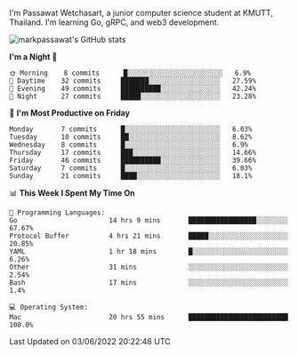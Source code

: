 
I'm Passawat Wetchasart, a junior computer science student at KMUTT, Thailand. I'm learning Go, gRPC, and web3 development.


![markpassawat's GitHub stats](https://github-readme-stats.vercel.app/api?username=markpassawat&show_icons=true&theme=radical)

<!--START_SECTION:waka-->

**I'm a Night 🦉** 

```text
🌞 Morning    8 commits      █░░░░░░░░░░░░░░░░░░░░░░░░   6.9% 
🌆 Daytime    32 commits     ███████░░░░░░░░░░░░░░░░░░   27.59% 
🌃 Evening    49 commits     ██████████░░░░░░░░░░░░░░░   42.24% 
🌙 Night      27 commits     █████░░░░░░░░░░░░░░░░░░░░   23.28%

```
📅 **I'm Most Productive on Friday** 

```text
Monday       7 commits      █░░░░░░░░░░░░░░░░░░░░░░░░   6.03% 
Tuesday      10 commits     ██░░░░░░░░░░░░░░░░░░░░░░░   8.62% 
Wednesday    8 commits      █░░░░░░░░░░░░░░░░░░░░░░░░   6.9% 
Thursday     17 commits     ███░░░░░░░░░░░░░░░░░░░░░░   14.66% 
Friday       46 commits     ██████████░░░░░░░░░░░░░░░   39.66% 
Saturday     7 commits      █░░░░░░░░░░░░░░░░░░░░░░░░   6.03% 
Sunday       21 commits     ████░░░░░░░░░░░░░░░░░░░░░   18.1%

```


📊 **This Week I Spent My Time On** 

```text
💬 Programming Languages: 
Go                       14 hrs 9 mins       █████████████████░░░░░░░░   67.67% 
Protocol Buffer          4 hrs 21 mins       █████░░░░░░░░░░░░░░░░░░░░   20.85% 
YAML                     1 hr 18 mins        █░░░░░░░░░░░░░░░░░░░░░░░░   6.26% 
Other                    31 mins             ░░░░░░░░░░░░░░░░░░░░░░░░░   2.54% 
Bash                     17 mins             ░░░░░░░░░░░░░░░░░░░░░░░░░   1.4%

💻 Operating System: 
Mac                      20 hrs 55 mins      █████████████████████████   100.0%

```


 Last Updated on 03/06/2022 20:22:46 UTC
<!--END_SECTION:waka-->

<!--
**markpassawat/markpassawat** is a ✨ _special_ ✨ repository because its `README.md` (this file) appears on your GitHub profile.

Here are some ideas to get you started:

- 🔭 I’m currently working on ...
- 🌱 I’m currently learning ...
- 👯 I’m looking to collaborate on ...
- 🤔 I’m looking for help with ...
- 💬 Ask me about ...
- 📫 How to reach me: ...
- 😄 Pronouns: He/Him
- ⚡ Fun fact: ...
-->
